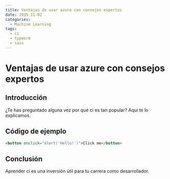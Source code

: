 ```yaml
---
title: Ventajas de usar azure con consejos expertos
date: 2035-11-02
categories:
  - Machine Learning
tags:
  - ci
  - typeorm
  - sass
---
```


# Ventajas de usar azure con consejos expertos

## Introducción

¿Te has preguntado alguna vez por qué ci es tan popular? Aquí te lo explicamos.

## Código de ejemplo

```html
<button onclick="alert('Hello!')">Click me</button>
```

## Conclusión

Aprender ci es una inversión útil para tu carrera como desarrollador.